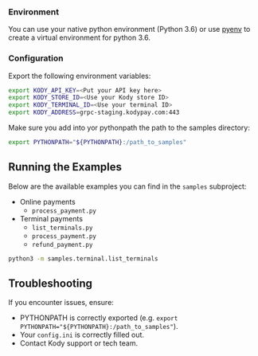 ### Environment

You can use your native python environment (Python 3.6) or use [pyenv](https://github.com/pyenv/pyenv) to create a virtual environment for python 3.6.

### Configuration

Export the following environment variables:

```bash
export KODY_API_KEY=<Put your API key here>
export KODY_STORE_ID=<Use your Kody store ID>
export KODY_TERMINAL_ID=<Use your terminal ID>
export KODY_ADDRESS=grpc-staging.kodypay.com:443
```

Make sure you add into yor pythonpath the path to the samples directory:

```bash
export PYTHONPATH="${PYTHONPATH}:/path_to_samples"
```

## Running the Examples
Below are the available examples you can find in the `samples` subproject:
- Online payments
    - `process_payment.py`
- Terminal payments
    - `list_terminals.py`
    - `process_payment.py`
    - `refund_payment.py`

```bash
python3 -m samples.terminal.list_terminals
```

## Troubleshooting

If you encounter issues, ensure:

- PYTHONPATH is correctly exported (e.g. `export PYTHONPATH="${PYTHONPATH}:/path_to_samples"`).
- Your `config.ini` is correctly filled out.
- Contact Kody support or tech team.